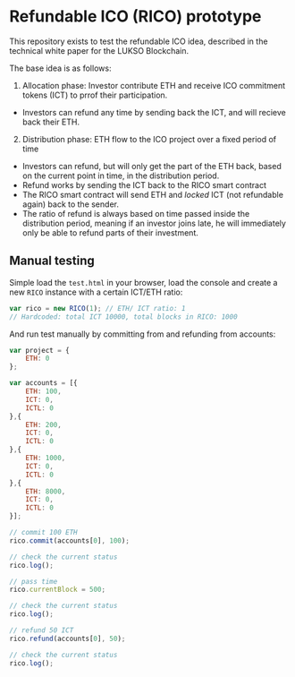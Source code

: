 # Refundable ICO (RICO) prototype

This repository exists to test the refundable ICO idea,
described in the technical white paper for the LUKSO Blockchain.

The base idea is as follows:

1. Allocation phase: Investor contribute ETH and receive ICO commitment tokens (ICT) to prrof their participation.


- Investors can refund any time by sending back the ICT, and will recieve back their ETH.


2. Distribution phase: ETH flow to the ICO project over a fixed period of time

- Investors can refund, but will only get the part of the ETH back, based on the current point in time, in the distribution period. 
- Refund works by sending the ICT back to the RICO smart contract
- The RICO smart contract will send ETH and *locked* ICT (not refundable again) back to the sender.
- The ratio of refund is always based on time passed inside the distribution period, meaning if an investor joins late, he will immediately only be able to refund parts of their investment.


## Manual testing

Simple load the `test.html` in your browser, load the console and create a new `RICO` instance with a certain ICT/ETH ratio:

```js
var rico = new RICO(1); // ETH/ ICT ratio: 1
// Hardcoded: total ICT 10000, total blocks in RICO: 1000
```

And run test manually by committing from and refunding from accounts:

```js
var project = {
    ETH: 0
};

var accounts = [{
    ETH: 100,
    ICT: 0,
    ICTL: 0
},{
    ETH: 200,
    ICT: 0,
    ICTL: 0
},{
    ETH: 1000,
    ICT: 0,
    ICTL: 0
},{
    ETH: 8000,
    ICT: 0,
    ICTL: 0
}];

// commit 100 ETH
rico.commit(accounts[0], 100);

// check the current status
rico.log();

// pass time
rico.currentBlock = 500;

// check the current status
rico.log();

// refund 50 ICT
rico.refund(accounts[0], 50);

// check the current status
rico.log();
```
